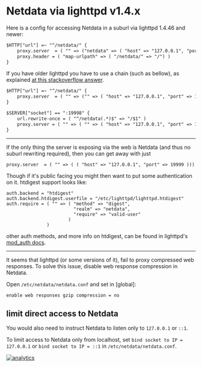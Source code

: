 <!--
title: "Netdata via lighttpd v1.4.x"
custom_edit_url: https://github.com/netdata/netdata/edit/master/docs/Running-behind-lighttpd.md
-->

# Netdata via lighttpd v1.4.x

Here is a config for accessing Netdata in a suburl via lighttpd 1.4.46 and newer:

```txt
$HTTP["url"] =~ "^/netdata/" {
    proxy.server  = ( "" => ("netdata" => ( "host" => "127.0.0.1", "port" => 19999 )))
    proxy.header = ( "map-urlpath" => ( "/netdata/" => "/") )
}
```

If you have older lighttpd you have to use a chain (such as bellow), as explained [at this stackoverflow answer](http://stackoverflow.com/questions/14536554/lighttpd-configuration-to-proxy-rewrite-from-one-domain-to-another).

```txt
$HTTP["url"] =~ "^/netdata/" {
    proxy.server  = ( "" => ("" => ( "host" => "127.0.0.1", "port" => 19998 )))
}

$SERVER["socket"] == ":19998" {
    url.rewrite-once = ( "^/netdata(.*)$" => "/$1" )
    proxy.server = ( "" => ( "" => ( "host" => "127.0.0.1", "port" => 19999 )))
}
```

---

If the only thing the server is exposing via the web is Netdata (and thus no suburl rewriting required),
then you can get away with just

```
proxy.server  = ( "" => ( ( "host" => "127.0.0.1", "port" => 19999 )))
```

Though if it's public facing you might then want to put some authentication on it.  htdigest support
looks like:

```
auth.backend = "htdigest"
auth.backend.htdigest.userfile = "/etc/lighttpd/lighttpd.htdigest"
auth.require = ( "" => ( "method" => "digest", 
                         "realm" => "netdata", 
                         "require" => "valid-user" 
                       )
               )
```

other auth methods, and more info on htdigest, can be found in lighttpd's [mod_auth docs](http://redmine.lighttpd.net/projects/lighttpd/wiki/Docs_ModAuth).

---

It seems that lighttpd (or some versions of it), fail to proxy compressed web responses.
To solve this issue, disable web response compression in Netdata.

Open `/etc/netdata/netdata.conf` and set in [global]\:

```
enable web responses gzip compression = no
```

## limit direct access to Netdata

You would also need to instruct Netdata to listen only to `127.0.0.1` or `::1`.

To limit access to Netdata only from localhost, set `bind socket to IP = 127.0.0.1` or `bind socket to IP = ::1` in `/etc/netdata/netdata.conf`.

[![analytics](https://www.google-analytics.com/collect?v=1&aip=1&t=pageview&_s=1&ds=github&dr=https%3A%2F%2Fgithub.com%2Fnetdata%2Fnetdata&dl=https%3A%2F%2Fmy-netdata.io%2Fgithub%2Fdocs%2FRunning-behind-lighttpd&_u=MAC~&cid=5792dfd7-8dc4-476b-af31-da2fdb9f93d2&tid=UA-64295674-3)](<>)
